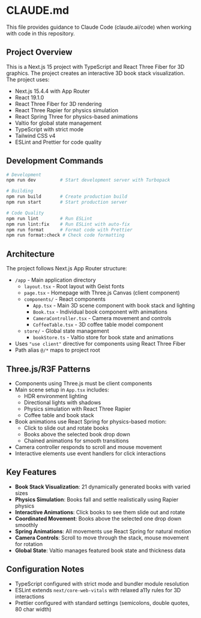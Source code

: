 # CLAUDE.md

This file provides guidance to Claude Code (claude.ai/code) when working with code in this repository.

## Project Overview

This is a Next.js 15 project with TypeScript and React Three Fiber for 3D graphics. The project creates an interactive 3D book stack visualization. The project uses:
- Next.js 15.4.4 with App Router
- React 19.1.0 
- React Three Fiber for 3D rendering
- React Three Rapier for physics simulation
- React Spring Three for physics-based animations
- Valtio for global state management
- TypeScript with strict mode
- Tailwind CSS v4
- ESLint and Prettier for code quality

## Development Commands

```bash
# Development
npm run dev         # Start development server with Turbopack

# Building
npm run build       # Create production build
npm run start       # Start production server

# Code Quality
npm run lint        # Run ESLint
npm run lint:fix    # Run ESLint with auto-fix
npm run format      # Format code with Prettier
npm run format:check # Check code formatting
```

## Architecture

The project follows Next.js App Router structure:
- `/app` - Main application directory
  - `layout.tsx` - Root layout with Geist fonts
  - `page.tsx` - Homepage with Three.js Canvas (client component)
  - `components/` - React components
    - `App.tsx` - Main 3D scene component with book stack and lighting
    - `Book.tsx` - Individual book component with animations
    - `CameraController.tsx` - Camera movement and controls
    - `CoffeeTable.tsx` - 3D coffee table model component
  - `store/` - Global state management
    - `bookStore.ts` - Valtio store for book state and animations
- Uses `"use client"` directive for components using React Three Fiber
- Path alias `@/*` maps to project root

## Three.js/R3F Patterns

- Components using Three.js must be client components
- Main scene setup in `App.tsx` includes:
  - HDR environment lighting
  - Directional lights with shadows
  - Physics simulation with React Three Rapier
  - Coffee table and book stack
- Book animations use React Spring for physics-based motion:
  - Click to slide out and rotate books
  - Books above the selected book drop down
  - Chained animations for smooth transitions
- Camera controller responds to scroll and mouse movement
- Interactive elements use event handlers for click interactions

## Key Features

- **Book Stack Visualization**: 21 dynamically generated books with varied sizes
- **Physics Simulation**: Books fall and settle realistically using Rapier physics
- **Interactive Animations**: Click books to see them slide out and rotate
- **Coordinated Movement**: Books above the selected one drop down smoothly
- **Spring Animations**: All movements use React Spring for natural motion
- **Camera Controls**: Scroll to move through the stack, mouse movement for rotation
- **Global State**: Valtio manages featured book state and thickness data

## Configuration Notes

- TypeScript configured with strict mode and bundler module resolution
- ESLint extends `next/core-web-vitals` with relaxed a11y rules for 3D interactions
- Prettier configured with standard settings (semicolons, double quotes, 80 char width)